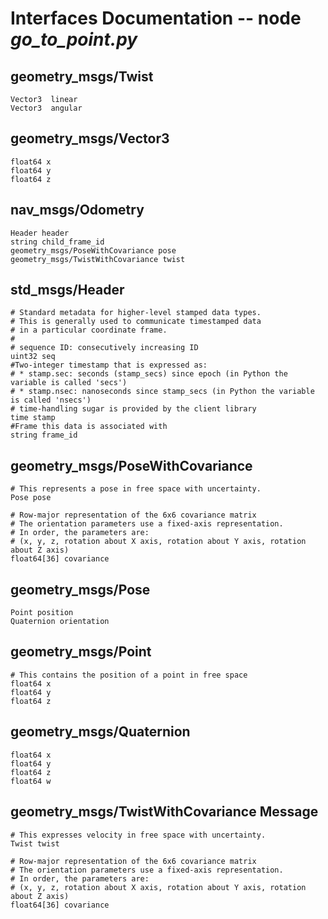 
# Interfaces Documentation -- node *go_to_point.py*

## geometry_msgs/Twist

```
Vector3  linear
Vector3  angular
```

## geometry_msgs/Vector3

```
float64 x
float64 y
float64 z
```

## nav_msgs/Odometry

```
Header header
string child_frame_id
geometry_msgs/PoseWithCovariance pose
geometry_msgs/TwistWithCovariance twist
```

## std_msgs/Header

```
# Standard metadata for higher-level stamped data types.
# This is generally used to communicate timestamped data 
# in a particular coordinate frame.
# 
# sequence ID: consecutively increasing ID 
uint32 seq
#Two-integer timestamp that is expressed as:
# * stamp.sec: seconds (stamp_secs) since epoch (in Python the variable is called 'secs')
# * stamp.nsec: nanoseconds since stamp_secs (in Python the variable is called 'nsecs')
# time-handling sugar is provided by the client library
time stamp
#Frame this data is associated with
string frame_id
```

## geometry_msgs/PoseWithCovariance

```
# This represents a pose in free space with uncertainty.
Pose pose

# Row-major representation of the 6x6 covariance matrix
# The orientation parameters use a fixed-axis representation.
# In order, the parameters are:
# (x, y, z, rotation about X axis, rotation about Y axis, rotation about Z axis)
float64[36] covariance
```

## geometry_msgs/Pose

```
Point position
Quaternion orientation
```

## geometry_msgs/Point

```
# This contains the position of a point in free space
float64 x
float64 y
float64 z
```

## geometry_msgs/Quaternion

```
float64 x
float64 y
float64 z
float64 w
```

## geometry_msgs/TwistWithCovariance Message

```
# This expresses velocity in free space with uncertainty.
Twist twist

# Row-major representation of the 6x6 covariance matrix
# The orientation parameters use a fixed-axis representation.
# In order, the parameters are:
# (x, y, z, rotation about X axis, rotation about Y axis, rotation about Z axis)
float64[36] covariance
```
